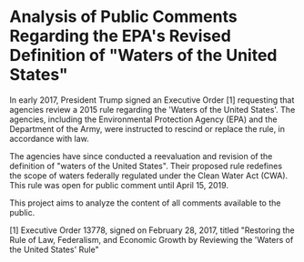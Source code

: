 # Analysis of Public Comments Regarding the EPA's Revised Definition of "Waters of the United States"

In early 2017, President Trump signed an Executive Order [1] requesting that agencies review a 2015 rule regarding the 'Waters of the United States'. The agencies, including the Environmental Protection Agency (EPA) and the Department of the Army, were instructed to rescind or replace the rule, in accordance with law.

The agencies have since conducted a reevaluation and revision of the definition of "waters of the United States". Their proposed rule redefines the scope of waters federally regulated under the Clean Water Act (CWA). This rule was open for public comment until April 15, 2019.

This project aims to analyze the content of all comments available to the public.

[1] Executive Order 13778, signed on February 28, 2017, titled "Restoring the Rule of Law, Federalism, and Economic Growth by Reviewing the 'Waters of the United States' Rule"
